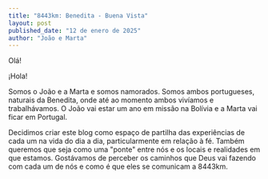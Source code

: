 ```yaml
---
title: "8443km: Benedita - Buena Vista"
layout: post
published_date: "12 de enero de 2025"
author: "João e Marta"
---
```

Olá!

¡Hola!

Somos o João e a Marta e somos namorados. Somos ambos portugueses, naturais da Benedita, onde até ao momento ambos vivíamos e trabalhávamos. O João vai estar um ano em missão na Bolívia e a Marta vai ficar em Portugal. 


Decidimos criar este blog como espaço de partilha das experiências de cada um na vida do dia a dia, particularmente em relação à fé. Também queremos que seja como uma "ponte" entre nós e os locais e realidades em que estamos. Gostávamos de perceber os caminhos que Deus vai fazendo com cada um de nós e como é que eles se comunicam a 8443km.